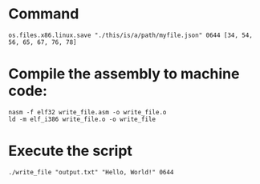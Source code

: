 # Command
```
os.files.x86.linux.save "./this/is/a/path/myfile.json" 0644 [34, 54, 56, 65, 67, 76, 78]
```

# Compile the assembly to machine code:
```
nasm -f elf32 write_file.asm -o write_file.o
ld -m elf_i386 write_file.o -o write_file
```

# Execute the script
```
./write_file "output.txt" "Hello, World!" 0644
```